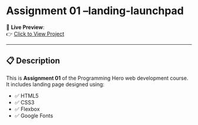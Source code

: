 # Assignment 01 –landing-launchpad


🚀 **Live Preview**:  
👉 [Click to View Project](https://muntasir24.github.io/Programming-Hero/Assignment-01/)

---

## 📋 Description

This is **Assignment 01** of the Programming Hero web development course.  
It includes  landing page designed using:

- ✅ HTML5
- ✅ CSS3
- ✅ Flexbox
- ✅ Google Fonts




